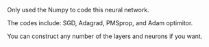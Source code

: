 Only used the Numpy to code this neural network.

The codes include: SGD, Adagrad, PMSprop, and Adam optimitor.

You can construct any number of the layers and neurons if you want.
